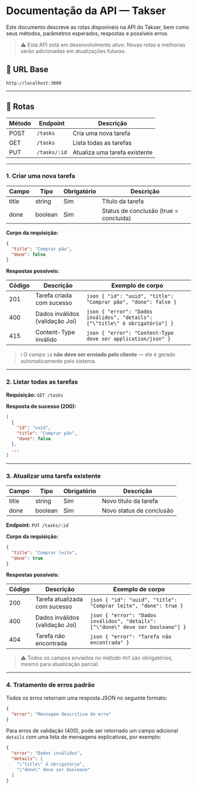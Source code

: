 # Documentação da API — Takser

Este documento descreve as rotas disponíveis na API do Takser, bem como seus métodos, parâmetros esperados, respostas e possíveis erros.

> ⚠️ Esta API está em desenvolvimento ativo. Novas rotas e melhorias serão adicionadas em atualizações futuras.

## 🔷 URL Base

```  
http://localhost:3000  
```

---

## 📌 Rotas

| Método | Endpoint     | Descrição                     |         
|--------|--------------|------------------------------|
| POST   | `/tasks`     | Cria uma nova tarefa          |
| GET    | `/tasks`     | Lista todas as tarefas        |
| PUT    | `/tasks/:id` | Atualiza uma tarefa existente |

---

### 1. Criar uma nova tarefa

| Campo | Tipo    | Obrigatório | Descrição                                |
|-------|---------|-------------|------------------------------------------|
| title | string  | Sim         | Título da tarefa                         |
| done  | boolean | Sim         | Status de conclusão (true = concluída)   |

**Corpo da requisição:**

```json
{
  "title": "Comprar pão",
  "done": false
}
```

**Respostas possíveis:**

| Código | Descrição                        | Exemplo de corpo                                                               |
|--------|----------------------------------|--------------------------------------------------------------------------------|
| 201    | Tarefa criada com sucesso        | `json { "id": "uuid", "title": "Comprar pão", "done": false } `                |
| 400    | Dados inválidos (validação Joi)  | `json { "error": "Dados inválidos", "details": ["\"title\" é obrigatório"] } ` |
| 415    | Content-Type inválido            | `json { "error": "Content-Type deve ser application/json" } `                  |

> ℹ️ O campo `id` **não deve ser enviado pelo cliente** — ele é gerado automaticamente pelo sistema.

---

### 2. Listar todas as tarefas

**Requisição:** `GET /tasks`

**Resposta de sucesso (200):**

```json
[
  {
    "id": "uuid",
    "title": "Comprar pão",
    "done": false
  },
  ...
]
```

---

### 3. Atualizar uma tarefa existente

| Campo | Tipo    | Obrigatório | Descrição                         |
|-------|---------|-------------|-----------------------------------|
| title | string  | Sim         | Novo título da tarefa             |
| done  | boolean | Sim         | Novo status de conclusão          |

**Endpoint:** `PUT /tasks/:id`

**Corpo da requisição:**

```json
{
  "title": "Comprar leite",
  "done": true
}
```

**Respostas possíveis:**

| Código | Descrição                        | Exemplo de corpo                                                                    |
|--------|----------------------------------|-------------------------------------------------------------------------------------|
| 200    | Tarefa atualizada com sucesso    | `json { "id": "uuid", "title": "Comprar leite", "done": true } `                    |
| 400    | Dados inválidos (validação Joi)  | `json { "error": "Dados inválidos", "details": ["\"done\" deve ser booleano"] } `   |
| 404    | Tarefa não encontrada            | `json { "error": "Tarefa não encontrada" } `                                        |

> ⚠️ Todos os campos enviados no método `PUT` são obrigatórios, mesmo para atualização parcial.

---

### 4. Tratamento de erros padrão

Todos os erros retornam uma resposta JSON no seguinte formato:

```json
{
  "error": "Mensagem descritiva do erro"
}
```

Para erros de validação (400), pode ser retornado um campo adicional `details` com uma lista de mensagens explicativas, por exemplo:

```json
{
  "error": "Dados inválidos",
  "details": [
    "\"title\" é obrigatório",
    "\"done\" deve ser booleano"
  ]
}
```
